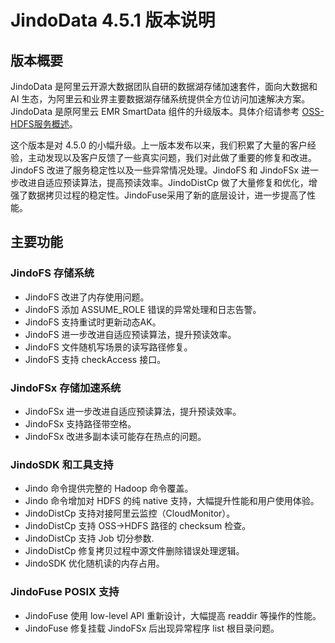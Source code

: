 # JindoData 4.5.1 版本说明
## 版本概要
JindoData 是阿里云开源大数据团队自研的数据湖存储加速套件，面向大数据和 AI 生态，为阿里云和业界主要数据湖存储系统提供全方位访问加速解决方案。JindoData 是原阿里云 EMR SmartData 组件的升级版本。具体介绍请参考 [OSS-HDFS服务概述](https://help.aliyun.com/document_detail/405089.htm)。

这个版本是对 4.5.0 的小幅升级。上一版本发布以来，我们积累了大量的客户经验，主动发现以及客户反馈了一些真实问题，我们对此做了重要的修复和改进。JindoFS 改进了服务稳定性以及一些异常情况处理。JindoFS 和 JindoFSx 进一步改进自适应预读算法，提高预读效率。JindoDistCp 做了大量修复和优化，增强了数据拷贝过程的稳定性。JindoFuse采用了新的底层设计，进一步提高了性能。


## 主要功能
### JindoFS 存储系统
- JindoFS 改进了内存使用问题。
- JindoFS 添加 ASSUME_ROLE 错误的异常处理和日志告警。
- JindoFS 支持重试时更新动态AK。
- JindoFS 进一步改进自适应预读算法，提升预读效率。
- JindoFS 文件随机写场景的读写路径修复。
- JindoFS 支持 checkAccess 接口。

### JindoFSx 存储加速系统
- JindoFSx 进一步改进自适应预读算法，提升预读效率。
- JindoFSx 支持路径带空格。
- JindoFSx 改进多副本读可能存在热点的问题。

### JindoSDK 和工具支持
- Jindo 命令提供完整的 Hadoop 命令覆盖。
- Jindo 命令增加对 HDFS 的纯 native 支持，大幅提升性能和用户使用体验。
- JindoDistCp 支持对接阿里云监控（CloudMonitor）。
- JindoDistCp 支持 OSS->HDFS 路径的 checksum 检查。
- JindoDistCp 支持 Job 切分参数.
- JindoDistCp 修复拷贝过程中源文件删除错误处理逻辑。
- JindoSDK 优化随机读的内存占用。

### JindoFuse POSIX 支持
- JindoFuse 使用 low-level API 重新设计，大幅提高 readdir 等操作的性能。
- JindoFuse 修复挂载 JindoFSx 后出现异常程序 list 根目录问题。